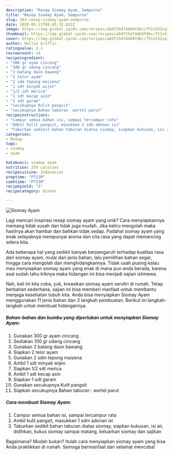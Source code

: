 ```yaml
---
description: "Resep Siomay Ayam, Sempurna"
title: "Resep Siomay Ayam, Sempurna"
slug: 363-resep-siomay-ayam-sempurna
date: 2020-05-11T09:45:33.632Z
image: https://img-global.cpcdn.com/recipes/a6df25d74db8fdbc/751x532cq70/siomay-ayam-foto-resep-utama.jpg
thumbnail: https://img-global.cpcdn.com/recipes/a6df25d74db8fdbc/751x532cq70/siomay-ayam-foto-resep-utama.jpg
cover: https://img-global.cpcdn.com/recipes/a6df25d74db8fdbc/751x532cq70/siomay-ayam-foto-resep-utama.jpg
author: Hallie Griffin
ratingvalue: 3.1
reviewcount: 14
recipeingredient:
- "300 gr ayam cincang"
- "100 gr udang cincang"
- "2 batang daun bawang"
- "2 telor ayam"
- "2 sdm tepung maizena"
- "1 sdt minyak wijen"
- "1/2 sdt merica"
- "1 sdt kecap asin"
- "1 sdt garam"
- "secukupnya Kulit pangsit"
- "secukupnya Bahan taburan  wortel parut"
recipeinstructions:
- "Campur semua bahan isi, sampai tercampur rata"
- "Ambil kulit pangsit, masukkan 1 sdm adonan isi"
- "Taburkan sedikit bahan taburan diatas siomay, siapkan kukusan, isi air, didihkan, kukus siomay sampai matang, keluarkan siomay dan sajikan"
categories:
- Resep
tags:
- siomay
- ayam

katakunci: siomay ayam 
nutrition: 259 calories
recipecuisine: Indonesian
preptime: "PT11M"
cooktime: "PT31M"
recipeyield: "3"
recipecategory: Dinner

---
```



![Siomay Ayam](https://img-global.cpcdn.com/recipes/a6df25d74db8fdbc/751x532cq70/siomay-ayam-foto-resep-utama.jpg)

Lagi mencari inspirasi resep siomay ayam yang unik? Cara menyiapkannya memang tidak susah dan tidak juga mudah. Jika keliru mengolah maka hasilnya akan hambar dan bahkan tidak sedap. Padahal siomay ayam yang enak selayaknya mempunyai aroma dan cita rasa yang dapat memancing selera kita.

Ada beberapa hal yang sedikit banyak berpengaruh terhadap kualitas rasa dari siomay ayam, mulai dari jenis bahan, lalu pemilihan bahan segar, hingga cara mengolah dan menghidangkannya. Tidak usah pusing kalau mau menyiapkan siomay ayam yang enak di mana pun anda berada, karena asal sudah tahu triknya maka hidangan ini bisa menjadi sajian istimewa.




Nah, kali ini kita coba, yuk, kreasikan siomay ayam sendiri di rumah. Tetap berbahan sederhana, sajian ini bisa memberi manfaat untuk membantu menjaga kesehatan tubuh kita. Anda bisa menyiapkan Siomay Ayam menggunakan 11 jenis bahan dan 3 langkah pembuatan. Berikut ini langkah-langkah untuk membuat hidangannya.

<!--inarticleads1-->

##### Bahan-bahan dan bumbu yang diperlukan untuk menyiapkan Siomay Ayam:

1. Gunakan 300 gr ayam cincang
1. Sediakan 100 gr udang cincang
1. Gunakan 2 batang daun bawang
1. Siapkan 2 telor ayam
1. Gunakan 2 sdm tepung maizena
1. Ambil 1 sdt minyak wijen
1. Siapkan 1/2 sdt merica
1. Ambil 1 sdt kecap asin
1. Siapkan 1 sdt garam
1. Gunakan secukupnya Kulit pangsit
1. Siapkan secukupnya Bahan taburan : wortel parut




<!--inarticleads2-->

##### Cara membuat Siomay Ayam:

1. Campur semua bahan isi, sampai tercampur rata
1. Ambil kulit pangsit, masukkan 1 sdm adonan isi
1. Taburkan sedikit bahan taburan diatas siomay, siapkan kukusan, isi air, didihkan, kukus siomay sampai matang, keluarkan siomay dan sajikan




Bagaimana? Mudah bukan? Itulah cara menyiapkan siomay ayam yang bisa Anda praktikkan di rumah. Semoga bermanfaat dan selamat mencoba!
